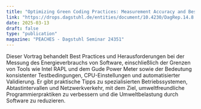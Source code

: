```yaml
---
title: "Optimizing Green Coding Practices: Measurement Accuracy and Best Practices"
link: "https://drops.dagstuhl.de/entities/document/10.4230/DagRep.14.8.36"
date: 2025-03-13
draft: false
type: "publication"
magazine: "PEACHES - Dagstuhl Seminar 24351"
---
```


Dieser Vortrag behandelt Best Practices und Herausforderungen bei der Messung des Energieverbrauchs von Software, einschließlich der Grenzen von Tools wie Intel RAPL und dem Gude Power Meter sowie der Bedeutung konsistenter Testbedingungen, CPU-Einstellungen und automatisierter Validierung. Er gibt praktische Tipps zu spezialisierten Betriebssystemen, Abtastintervallen und Netzwerkverkehr, mit dem Ziel, umweltfreundliche Programmierpraktiken zu verbessern und die Umweltbelastung durch Software zu reduzieren.